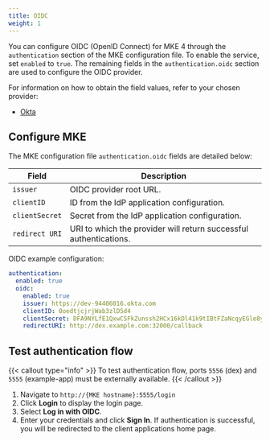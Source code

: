 ```yaml
---
title: OIDC
weight: 1
---
```


You can configure OIDC (OpenID Connect) for MKE 4 through the `authentication`
section of the MKE configuration file. To enable the service, set `enabled` to `true`.
The remaining fields in the `authentication.oidc` section are used to configure
the OIDC provider.

For information on how to obtain the field values, refer to your chosen provider:

- [Okta](OIDC-OKTA-configuration)

## Configure MKE

The MKE configuration file `authentication.oidc` fields are detailed below:

| Field          | Description                                                       |
|----------------|-------------------------------------------------------------------|
| `issuer`       | OIDC provider root URL.                                           |
| `clientID`     | ID from the IdP application configuration.                        |
| `clientSecret` | Secret from the IdP application configuration.                    |
| `redirect URI` | URI to which the provider will return successful authentications. |

OIDC example configuration:

```yaml
authentication:
  enabled: true
  oidc:
    enabled: true
    issuer: https://dev-94406016.okta.com
    clientID: 0oedtjcjrjWab3zlD5d4
    clientSecret: DFA9NYLfE1QxwCSFkZunssh2HCx16kDl41k9tIBtFZaNcqyEGle8yZPtMBesyomD
    redirectURI: http://dex.example.com:32000/callback
```

## Test authentication flow

{{< callout type="info" >}}
  To test authentication flow, ports `5556` (dex) and `5555` (example-app) must be externally available. 
{{< /callout >}}

1. Navigate to `http://{MKE hostname}:5555/login`
2. Click **Login** to display the login page.
3. Select **Log in with OIDC**.
4. Enter your credentials and click **Sign In**. If authentication is successful,
you will be redirected to the client applications home page.

